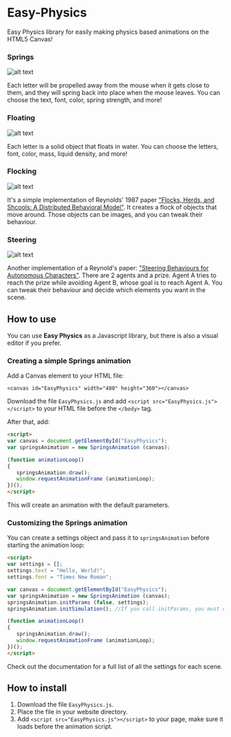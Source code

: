 # Easy-Physics
Easy Physics library for easily making physics based animations on the HTML5 Canvas!

### Springs

![alt text](https://github.com/Onpu93/Easy-Physics/blob/master/images/sample-springs.png)

Each letter will be propelled away from the mouse when it gets close to them, and they will spring back into place when the mouse leaves. You can choose the text, font, color, spring strength, and more!

### Floating

![alt text](https://github.com/Onpu93/Easy-Physics/blob/master/images/sample-floating.png)

Each letter is a solid object that floats in water. You can choose the letters, font, color, mass, liquid density, and more!

### Flocking

![alt text](https://github.com/Onpu93/Easy-Physics/blob/master/images/sample-flocking.png)

It's a simple implementation of Reynolds' 1987 paper ["Flocks, Herds, and Shcools: A Distributed Behavioral Model"](https://www.red3d.com/cwr/boids/). It creates a flock of objects that move around. Those objects can be images, and you can tweak their behaviour.

### Steering

![alt text](https://github.com/Onpu93/Easy-Physics/blob/master/images/sample-steering.png)

Another implementation of a Reynold's paper: ["Steering Behaviours for Autonomous Characters"](https://www.red3d.com/cwr/steer/). There are 2 agents and a prize. Agent A tries to reach the prize while avoiding Agent B, whose goal is to reach Agent A. You can tweak their behaviour and decide which elements you want in the scene.

## How to use

You can use **Easy Physics** as a Javascript library, but there is also a visual editor if you prefer.

### Creating a simple Springs animation

Add a Canvas element to your HTML file:

`<canvas id="EasyPhysics" width="480" height="360"></canvas>`

Download the file `EasyPhysics.js` and add `<script src="EasyPhysics.js"></script>` to your HTML file before the `</body>` tag.

After that, add:

```html
<script>
var canvas = document.getElementById("EasyPhysics");
var springsAnimation = new SpringsAnimation (canvas);

(function animationLoop()
{
   springsAnimation.draw();
   window.requestAnimationFrame (animationLoop);
})();
</script>
```

This will create an animation with the default parameters.

### Customizing the Springs animation

You can create a settings object and pass it to `springsAnimation` before starting the animation loop:

```html
<script>
var settings = [];
settings.text = "Hello, World!";
settings.font = "Times New Roman";

var canvas = document.getElementById("EasyPhysics");
var springsAnimation = new SpringsAnimation (canvas);
springsAnimation.initParams (false, settings);
springsAnimation.initSimulation(); //If you call initParams, you must call initSimulation after.

(function animationLoop()
{
   springsAnimation.draw();
   window.requestAnimationFrame (animationLoop);
})();
</script>
```

Check out the documentation for a full list of all the settings for each scene.

## How to install
1. Download the file `EasyPhysics.js`.
2. Place the file in your website directory.
3. Add `<script src="EasyPhysics.js"></script>` to your page, make sure it loads before the animation script.
